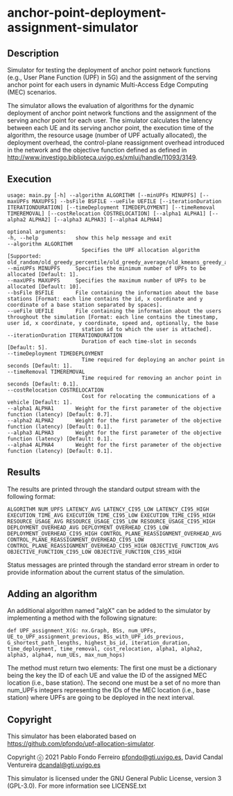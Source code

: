 # anchor-point-deployment-assignment-simulator


## Description

Simulator for testing the deployment of anchor point network functions (e.g., User Plane Function (UPF) in 5G) and the assignment of the serving anchor point for each users in dynamic Multi-Access Edge Computing (MEC) scenarios.

The simulator allows the evaluation of algorithms for the dynamic deployment of anchor point network functions and the assignment of the serving anchor point for each user. The simulator calculates the latency between each UE and its serving anchor point, the execution time of the algorithm, the resource usage (number of UPF actually allocated), the deployment overhead, the control-plane reassignment overhead introduced in the network and the objective function defined as defined in http://www.investigo.biblioteca.uvigo.es/xmlui/handle/11093/3149.

## Execution

    usage: main.py [-h] --algorithm ALGORITHM [--minUPFs MINUPFS] [--maxUPFs MAXUPFS] --bsFile BSFILE --ueFile UEFILE [--iterationDuration ITERATIONDURATION] [--timeDeployment TIMEDEPLOYMENT] [--timeRemoval TIMEREMOVAL] [--costRelocation COSTRELOCATION] [--alpha1 ALPHA1] [--alpha2 ALPHA2] [--alpha3 ALPHA3] [--alpha4 ALPHA4]

    optional arguments:
    -h, --help            show this help message and exit
    --algorithm ALGORITHM
                            Specifies the UPF allocation algorithm [Supported: old_random/old_greedy_percentile/old_greedy_average/old_kmeans_greedy_average/old_modularity_greedy_average/greedy_overhead].
    --minUPFs MINUPFS     Specifies the minimum number of UPFs to be allocated [Default: 1].
    --maxUPFs MAXUPFS     Specifies the maximum number of UPFs to be allocated [Default: 10].
    --bsFile BSFILE       File containing the information about the base stations [Format: each line contains the id, x coordinate and y coordinate of a base station separated by spaces].
    --ueFile UEFILE       File containing the information about the users throughout the simulation [Format: each line contains the timestamp, user id, x coordinate, y coordinate, speed and, optionally, the base
                            station id to which the user is attached].
    --iterationDuration ITERATIONDURATION
                            Duration of each time-slot in seconds [Default: 5].
    --timeDeployment TIMEDEPLOYMENT
                            Time required for deploying an anchor point in seconds [Default: 1].
    --timeRemoval TIMEREMOVAL
                            Time required for removing an anchor point in seconds [Default: 0.1].
    --costRelocation COSTRELOCATION
                            Cost for relocating the communications of a vehicle [Default: 1].
    --alpha1 ALPHA1       Weight for the first parameter of the objective function (latency) [Default: 0.7].
    --alpha2 ALPHA2       Weight for the first parameter of the objective function (latency) [Default: 0.1].
    --alpha3 ALPHA3       Weight for the first parameter of the objective function (latency) [Default: 0.1].
    --alpha4 ALPHA4       Weight for the first parameter of the objective function (latency) [Default: 0.1].

## Results

The results are printed through the standard output stream with the following format:

    ALGORITHM NUM_UPFS LATENCY_AVG LATENCY_CI95_LOW LATENCY_CI95_HIGH EXECUTION_TIME_AVG EXECUTION_TIME_CI95_LOW EXECUTION_TIME_CI95_HIGH RESOURCE_USAGE_AVG RESOURCE_USAGE_CI95_LOW RESOURCE_USAGE_CI95_HIGH DEPLOYMENT_OVERHEAD_AVG DEPLOYMENT_OVERHEAD_CI95_LOW DEPLOYMENT_OVERHEAD_CI95_HIGH CONTROL_PLANE_REASSIGNMENT_OVERHEAD_AVG CONTROL_PLANE_REASSIGNMENT_OVERHEAD_CI95_LOW CONTROL_PLANE_REASSIGNMENT_OVERHEAD_CI95_HIGH OBJECTIVE_FUNCTION_AVG OBJECTIVE_FUNCTION_CI95_LOW OBJECTIVE_FUNCTION_CI95_HIGH

Status messages are printed through the standard error stream in order to provide information about the current status of the simulation.

## Adding an algorithm

An additional algorithm named "algX" can be added to the simulator by implementing a method with the following signature:

    def UPF_assignment_X(G: nx.Graph, BSs, num_UPFs, UE_to_UPF_assignment_previous, BSs_with_UPF_ids_previous, G_shortest_path_lengths, highest_bs_id, iteration_duration, time_deployment, time_removal, cost_relocation, alpha1, alpha2, alpha3, alpha4, num_UEs, max_num_hops)

The method must return two elements: The first one must be a dictionary being the key the ID of each UE and value the ID of the assigned MEC location (i.e., base station). The second one must be a set of no more than num_UPFs integers representing the IDs of the MEC location (i.e., base station) where UPFs are going to be deployed in the next interval.

## Copyright

This simulator has been elaborated based on https://github.com/pfondo/upf-allocation-simulator.

Copyright ⓒ 2021 Pablo Fondo Ferreiro <pfondo@gti.uvigo.es>, David Candal Ventureira <dcandal@gti.uvigo.es>

This simulator is licensed under the GNU General Public License, version 3 (GPL-3.0). For more information see LICENSE.txt
